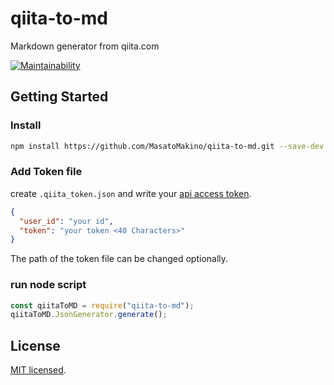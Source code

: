# qiita-to-md

Markdown generator from qiita.com

[![Maintainability](https://api.codeclimate.com/v1/badges/85442a6c02c73e0f380a/maintainability)](https://codeclimate.com/github/MasatoMakino/qiita-to-md/maintainability)

## Getting Started

### Install

```bash
npm install https://github.com/MasatoMakino/qiita-to-md.git --save-dev
```

### Add Token file

create `.qiita_token.json` and write your [api access token](https://qiita.com/api/v2/docs#%E3%82%A2%E3%82%AF%E3%82%BB%E3%82%B9%E3%83%88%E3%83%BC%E3%82%AF%E3%83%B3).

```json
{
  "user_id": "your id",
  "token": "your token <40 Characters>"
}
```

The path of the token file can be changed optionally.

### run node script

```js
const qiitaToMD = require("qiita-to-md");
qiitaToMD.JsonGenerator.generate();
```

## License

[MIT licensed](LICENSE).

